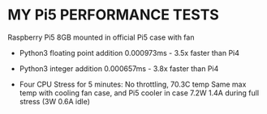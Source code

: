 # MY Pi5 PERFORMANCE TESTS


Raspberry Pi5 8GB mounted in official Pi5 case with fan

- Python3 floating point addition 0.000973ms - 3.5x faster than Pi4 
- Python3 integer addition 0.000657ms - 3.8x faster than Pi4

- Four CPU Stress for 5 minutes: No throttling, 70.3C temp
  Same max temp with cooling fan case, and Pi5 cooler in case
  7.2W  1.4A during full stress
  (3W 0.6A idle)


